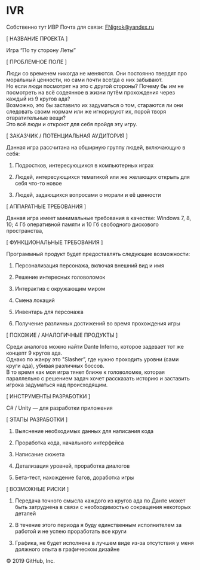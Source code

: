 # IVR
Собственно тут ИВР
Почта для связи: FNigrok@yandex.ru

[ НАЗВАНИЕ ПРОЕКТА ]

Игра “По ту сторону Леты”

[ ПРОБЛЕМНОЕ ПОЛЕ ]

Люди со временем никогда не меняются. Они постоянно твердят про моральный ценности, но сами почти всегда о них забывают.  
Но если люди посмотрят на это с другой стороны? Почему бы им не посмотреть на всё содеянное в жизни путём прохождения через каждый из 9 кругов ада?  
Возможно, это бы заставило их задуматься о том, стараются ли они следовать своим нормам или же игнорируют их, порой творя отвратительные вещи?  
Это всё люди и откроют для себя пройдя эту игру.

[ ЗАКАЗЧИК / ПОТЕНЦИАЛЬНАЯ АУДИТОРИЯ ]

Данная игра рассчитана на обширную группу людей, включающую в себя:

  1. Подростков, интересующихся в компьютерных играх

  2. Людей, интересующихся тематикой или же желающих открыть для себя что-то новое

  3. Людей, задающихся вопросами о морали и её ценности

[ АППАРАТНЫЕ ТРЕБОВАНИЯ ]

Данная игра имеет минимальные требования в качестве: Windows 7, 8, 10; 4 Гб оперативной памяти и 10 Гб свободного дискового пространства,

[ ФУНКЦИОНАЛЬНЫЕ ТРЕБОВАНИЯ ]

Программный продукт будет предоставлять следующие возможности:

  1. Персонализация персонажа, включая внешний вид и имя

  2. Решение интересных головоломок

  3. Интерактив с окружающим миром

  4. Смена локаций

  5. Инвентарь для персонажа

  6. Получение различных достижений во время прохождения игры

[ ПОХОЖИЕ / АНАЛОГИЧНЫЕ ПРОДУКТЫ ]

Среди аналогов можно найти Dante Inferno, которое задевает тот же концепт 9 кругов ада.  
Однако по жанру это "Slasher”, где нужно проходить уровни (сами круги ада), убивая различных боссов.  
В то время как моя игра тянет ближе к головоломке, которая параллельно с решением задач хочет рассказать историю и заставить игрока задуматься над происходящим.

[ ИНСТРУМЕНТЫ РАЗРАБОТКИ ]

С# / Unity — для разработки приложения

[ ЭТАПЫ РАЗРАБОТКИ ]

  1. Выяснение необходимых данных для написания кода

  2. Проработка кода, начального интерфейса

  3. Написание сюжета
  
  4. Детализация уровней, проработка диалогов

  5. Бета-тест, нахождение багов, доработка игры

[ ВОЗМОЖНЫЕ РИСКИ ]

  1. Передача точного смысла каждого из кругов ада по Данте может быть затруднена в связи с необходимостью сокращения некоторых деталей

  2. В течение этого периода я буду единственным исполнителем за работой и не успею проработать все круги

  3. Графика, не будет исполнена в лучшем виде из-за отсутствия у меня должного опыта в графическом дизайне

© 2019 GitHub, Inc.

